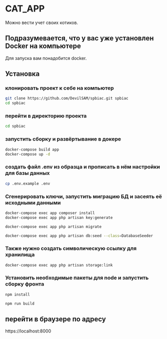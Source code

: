 # CAT_APP

Можно вести учет своих котиков. 

## Подразумевается, что у вас уже установлен Docker на компьютере
Для запуска вам понадобится docker.

## Установка

### клонировать проект к себе на компьютер
```bash
git clone https://github.com/DevilSAM/spbiac.git spbiac
cd spbiac
```

### перейти в директорию проекта
```bash
cd spbiac
```

### запустить сборку и развёртывание в докере
```bash
docker-compose build app
docker-compose up -d
```


### создать файл .env из образца и прописать в нём настройки для базы данных

```bash
cp .env.example .env
```


### Сгенерировать ключи, запустить миграцию БД и засеять её исходными данными

```bash
docker-compose exec app composer install
docker-compose exec app php artisan key:generate
```


```bash
docker-compose exec app php artisan migrate
```


```bash
docker-compose exec app php artisan db:seed --class=DatabaseSeeder
```

### Также нужно создать символическую ссылку для хранилища
```bash
docker-compose exec app php artisan storage:link
```


### Установить необходимые пакеты для node и запустить сборку фронта
```bash
npm install
```

```bash
npm run build
```

## перейти в браузере по адресу 
https://localhost:8000
